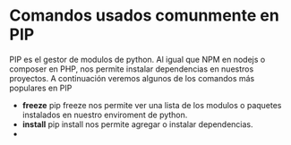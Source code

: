 # Comandos usados comunmente en PIP
PIP es el gestor de modulos de python. Al igual que NPM en nodejs o composer en PHP, nos permite instalar dependencias en nuestros proyectos.
A continuación veremos algunos de los comandos más populares en PIP

 - **freeze** pip freeze nos permite ver una lista de los modulos o paquetes instalados en nuestro enviroment de python.
 - **install** pip install nos permite agregar o instalar dependencias.
 - 

<!--stackedit_data:
eyJoaXN0b3J5IjpbLTI2NzQ0OTg5Ml19
-->